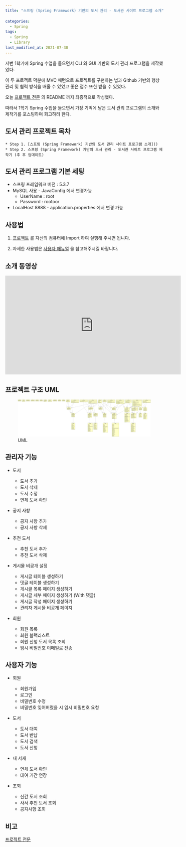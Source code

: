 ```yaml
---
title: "스프링 (Spring Framework) 기반의 도서 관리 - 도서관 사이트 프로그램 소개"

categories:
  - Spring
tags: 
  - Spring
  - Library
last_modified_at: 2021-07-30
---
```


저번 1학기에 Spring 수업을 들으면서 CLI 와 GUI 기반의 도서 관리 프로그램을 제작했었다.

이 두 프로젝트 덕분에 MVC 패턴으로 프로젝트를 구현하는 법과 Github 기반의 형상관리 및 협력 방식을 배울 수 있었고 좋은 점수 또한 받을 수 있었다.

오늘 [프로젝트 전문](https://github.com/jee00609/LibraryManage) 의 README 까지 최종적으로 작성했다.

따라서 1학기 Spring 수업을 들으면서 가장 기억에 남은 도서 관리 프로그램의 소개와 제작기를 포스팅하며 회고하려 한다.

## 도서 관리 프로젝트 목차

    * Step 1. [스프링 (Spring Framework) 기반의 도서 관리 사이트 프로그램 소개]()
    * Step 2. 스프링 (Spring Framework) 기반의 도서 관리 - 도서관 사이트 프로그램 제작기 (추 후 업데이트)

## 도서 관리 프로그램 기본 세팅

   * 스프링 프레임워크 버전 : 5.3.7
   * MySQL 사용 - JavaConfig 에서 변경가능
      * UserName : root
      * Password : rootoor
   * LocalHost 8888 - application.properties 에서 변경 가능

## 사용법

1. [프로젝트](https://github.com/jee00609/LibraryManage) 를 자신의 컴퓨터에 Import 하여 실행해 주시면 됩니다.

2. 자세한 사용법은 [사용자 매뉴얼](https://github.com/jee00609/LibraryManage/blob/master/src/main/resources/static/pdf/Spring_MinGW's_%EC%82%AC%EC%9A%A9%EC%9E%90_%EB%A7%A4%EB%89%B4%EC%96%BC.pdf) 을 참고해주시길 바랍니다.


## 소개 동영상

<iframe width="560" height="315" src="https://www.youtube.com/embed/_joRphN1b_w" title="YouTube video player" frameborder="0" allow="accelerometer; autoplay; clipboard-write; encrypted-media; gyroscope; picture-in-picture" allowfullscreen></iframe>

## 프로젝트 구조 UML

<figure class="align-center">
  <a href="/assets/images/2021-07-30-libraryDEV_ClassDiagram_UML.png"><img src="/assets/images/2021-07-30-libraryDEV_ClassDiagram_UML.png"></a>
  <figcaption>UML</figcaption>
</figure>


## 관리자 기능

* 도서
   * 도서 추가 
   * 도서 삭제 
   * 도서 수정 
   * 연체 도서 확인
  
* 공지 사항
   * 공지 사항 추가 
   * 공지 사항 삭제 
  
* 추천 도서
   * 추천 도서 추가 
   * 추천 도서 삭제 
  
* 게시물 비공개 설정
   * 게시글 테이블 생성하기 
   * 댓글 테이블 생성하기 
   * 게시글 목록 페이지 생성하기 
   * 게시글 세부 페이지 생성하기 (With 댓글) 
   * 게시글 작성 페이지 생성하기 
   * 관리자 게시물 비공개 페이지 

* 회원
   * 회원 목록 
   * 회원 블랙리스트 
   * 회원 신청 도서 목록 조회 
   * 임시 비밀번호 이메일로 전송 


## 사용자 기능
    
* 회원
   * 회원가입
   * 로그인
   * 비밀번호 수정
   * 비밀번호 잊어버렸을 시 임시 비밀번호 요청
  
* 도서
   * 도서 대여
   * 도서 반납
   * 도서 검색
   * 도서 신청
  
* 내 서재
   * 연체 도서 확인
   * 대여 기간 연장

* 조회
    * 신간 도서 조회
    * 사서 추천 도서 조회
    * 공지사항 조회

## 비고

[프로젝트 전문](https://github.com/jee00609/LibraryManage)
